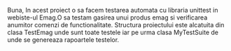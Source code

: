  Buna,
In acest proiect o sa facem testarea automata cu libraria unittest in webiste-ul Emag.O sa testam gasirea unui produs emag si verificarea anumitor comenzi de functionalitate. Structura proiectului este alcatuita din clasa TestEmag unde sunt toate testele iar pe urma clasa MyTestSuite de unde se genereaza rapoartele testelor.
